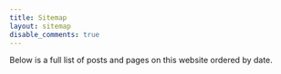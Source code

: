 ```yaml
---
title: Sitemap
layout: sitemap
disable_comments: true
---
```


Below is a full list of posts and pages on this website ordered by date.
